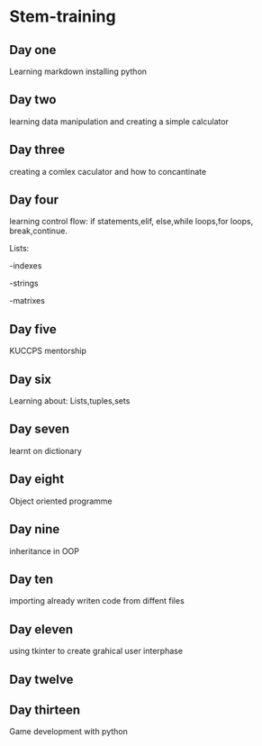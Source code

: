 # Stem-training
## Day one
Learning markdown
installing python
## Day two
learning data manipulation
and creating a simple calculator
## Day three
creating a comlex caculator
and how  to concantinate
## Day four
learning control flow:
if statements,elif,
else,while loops,for loops,
break,continue.

Lists:

-indexes

-strings

-matrixes

## Day five
KUCCPS mentorship
## Day six
Learning about: 
Lists,tuples,sets
## Day seven
learnt on dictionary
## Day eight
Object oriented programme
## Day nine
inheritance in OOP
## Day ten
importing already writen code from diffent files
## Day eleven
using tkinter to create  grahical user interphase
## Day twelve
## Day thirteen
Game development with python
